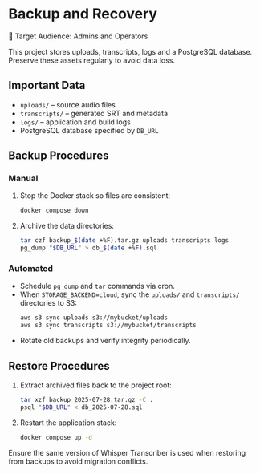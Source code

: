 # Backup and Recovery

👤 Target Audience: Admins and Operators

This project stores uploads, transcripts, logs and a PostgreSQL database. Preserve these assets regularly to avoid data loss.

## Important Data
- `uploads/` – source audio files
- `transcripts/` – generated SRT and metadata
- `logs/` – application and build logs
- PostgreSQL database specified by `DB_URL`

## Backup Procedures
### Manual
1. Stop the Docker stack so files are consistent:
   ```bash
   docker compose down
   ```
2. Archive the data directories:
   ```bash
   tar czf backup_$(date +%F).tar.gz uploads transcripts logs
   pg_dump "$DB_URL" > db_$(date +%F).sql
   ```

### Automated
- Schedule `pg_dump` and `tar` commands via cron.
- When `STORAGE_BACKEND=cloud`, sync the `uploads/` and `transcripts/` directories to S3:
   ```bash
   aws s3 sync uploads s3://mybucket/uploads
   aws s3 sync transcripts s3://mybucket/transcripts
   ```
- Rotate old backups and verify integrity periodically.

## Restore Procedures
1. Extract archived files back to the project root:
   ```bash
   tar xzf backup_2025-07-28.tar.gz -C .
   psql "$DB_URL" < db_2025-07-28.sql
   ```
2. Restart the application stack:
   ```bash
   docker compose up -d
   ```

Ensure the same version of Whisper Transcriber is used when restoring from backups to avoid migration conflicts.
